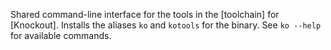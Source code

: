Shared command-line interface for the tools in the [toolchain] for [Knockout]. Installs the aliases `ko` and `kotools` for the binary. See `ko --help` for available commands.
